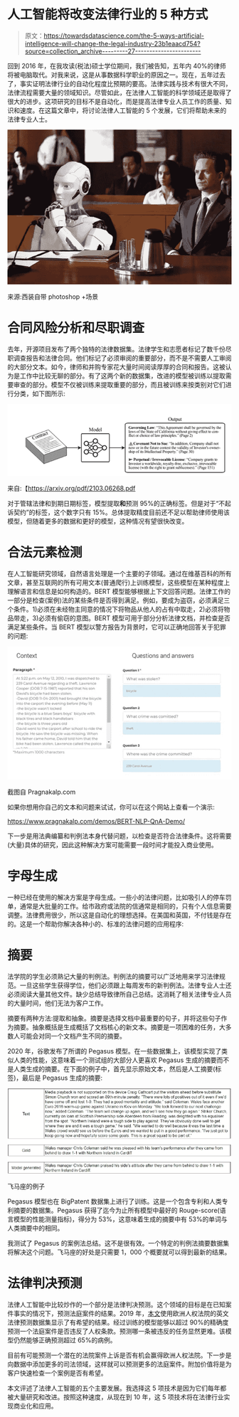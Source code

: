 # 人工智能将改变法律行业的 5 种方式

> 原文：<https://towardsdatascience.com/the-5-ways-artificial-intelligence-will-change-the-legal-industry-23b1eaacd754?source=collection_archive---------27----------------------->

回到 2016 年，在我攻读(税法)硕士学位期间，我们被告知，五年内 40%的律师将被电脑取代。对我来说，这是从事数据科学职业的原因之一。现在，五年过去了，事实证明法律行业的自动化程度比预期的要高。法律实践与技术有很大不同，法律流程需要大量的领域知识。尽管如此，在法律人工智能的科学领域还是取得了很大的进步。这项研究的目标不是自动化，而是提高法律专业人员工作的质量、知识和速度。在这篇文章中，将讨论法律人工智能的 5 个发展，它们将帮助未来的法律专业人士。

![](img/c591115e0ac6a395595fd82b19cacd3b.png)

来源:西装自带 photoshop +场景

# **合同风险分析和尽职调查**

去年，开源项目发布了两个独特的法律数据集。法律学生和志愿者标记了数千份尽职调查报告和法律合同。他们标记了必须审阅的重要部分，而不是不需要人工审阅的大部分文本。如今，律师和并购专家花大量时间阅读厚厚的合同和报告。这被认为是工作中比较无聊的部分。有了这两个新的数据集，改进的模型被训练以提取需要审查的部分。模型不仅被训练来提取重要的部分，而且被训练来按类别对它们进行分类，如下图所示:

![](img/c8023da21f128f4c4d2e327e32e83d71.png)

来自:【https://arxiv.org/pdf/2103.06268.pdf 

对于管辖法律和到期日期标签，模型提取**和**预测 95%的正确标签。但是对于“不起诉契约”的标签，这个数字只有 15%。总体提取精度目前还不足以帮助律师使用该模型，但随着更多的数据和更好的模型，这种情况有望很快改变。

# 合法元素检测

在人工智能研究领域，自然语言处理是一个主要的子领域。通过在维基百科的所有文章，甚至互联网的所有可用文本(普通爬行)上训练模型，这些模型在某种程度上理解语言和信息是如何构造的。BERT 模型能够根据上下文回答问题。法律工作的一部分是检查(案例)法的某些条件是否得到满足。例如，要成为盗窃，必须满足三个条件。1)必须在未经物主同意的情况下将物品从他人的占有中取走，2)必须将物品带走，3)必须有偷窃的意图。BERT 模型可用于部分分析法律文档，并检查是否满足某些条件。当 BERT 模型以警方报告为背景时，它可以正确地回答关于犯罪的问题:

![](img/3b2a7932e1d5d5506cb98860c415566a.png)

截图自 Pragnakalp.com

如果你想用你自己的文本和问题来试试，你可以在这个网站上查看一个演示:

<https://www.pragnakalp.com/demos/BERT-NLP-QnA-Demo/>  

下一步是用法典编纂和判例法本身代替问题，以检查是否符合法律条件。这将需要(大量)具体的研究，因此这种解决方案可能需要一段时间才能投入商业使用。

# 字母生成

一种已经在使用的解决方案是字母生成。一些小的法律问题，比如吸引人的停车罚单，通常是大批量的工作。给市政府或法院的信通常是相同的，只有个人信息需要调整。法律费用很少，所以这是自动化的理想选择。在美国和英国，不付钱是存在的。这是一个帮助你解决各种小的、标准的法律问题的应用程序:

# 摘要

法学院的学生必须熟记大量的判例法。判例法的摘要可以广泛地用来学习法律规范。一旦这些学生获得学位，他们必须跟上每周发布的新判例法。法律专业人士还必须阅读大量其他文件。缺少总结导致律所自己总结。这消耗了相关法律专业人员的大量时间，他们无法为客户工作。

摘要有两种方法:提取和抽象。摘要是选择文档中最重要的句子，并将这些句子作为摘要。抽象概括是生成概括了文档核心的新文本。摘要是一项困难的任务，大多数人可能会对同一个文档产生不同的摘要。

2020 年，谷歌发布了所谓的 Pegasus 模型。在一些数据集上，该模型实现了类似人类的性能，这意味着一个测试组的大部分人更喜欢 Pegasus 生成的摘要而不是人类生成的摘要。在下面的例子中，首先显示原始文本，然后是人工摘要(标签)，最后是 Pegasus 生成的摘要:

![](img/b60a6ea0dcd987a2b46af1ce782cfacc.png)

飞马座的例子

Pegasus 模型也在 BigPatent 数据集上进行了训练。这是一个包含专利和人类专利摘要的数据集。Pegasus 获得了迄今为止所有模型中最好的 Rouge-score(语言模型的性能测量指标)，得分为 53%，这意味着生成的摘要中有 53%的单词与人类摘要中的相同。

我测试了 Pegasus 的案例法总结。这不是很有效。一个特定的判例法摘要数据集将解决这个问题。飞马座的好处是只需要 1，000 个概要就可以得到最新的结果。

# **法律判决预测**

法律人工智能中比较炒作的一个部分是法律判决预测。这个领域的目标是在已知案件事实的情况下，预测法庭案件的结果。2019 年，[本文](https://www.aclweb.org/anthology/P19-1424.pdf)使用欧洲人权法院的英文法律预测数据集显示了有希望的结果。经过训练的模型能够以超过 90%的精确度预测一个法庭案件是否违反了人权条款。预测哪一条被违反的任务显然更难。该模型仍然能够正确预测超过 65%的病例。

目前有可能预测一个潜在的法院案件上诉是否有机会赢得欧洲人权法院。下一步是向数据中添加更多的司法领域，这样就可以预测更多的法庭案件。附加价值将是为客户快速检查一个案例是否有希望。

本文评述了法律人工智能的五个主要发展。我选择这 5 项技术是因为它们每年都被大量研究和改进。按照这种速度，从现在到 10 年，这 5 项技术将在法律行业实现商业化和应用。